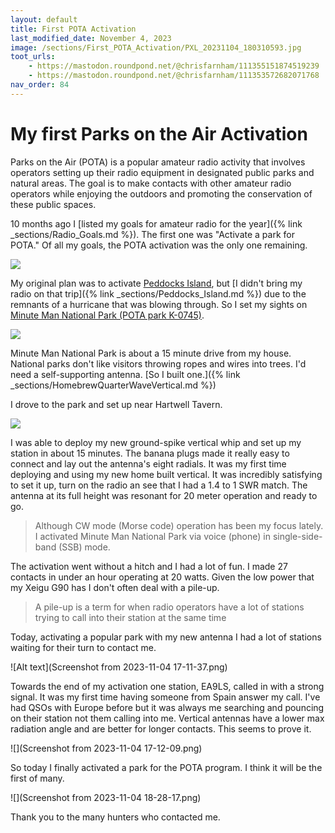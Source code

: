 ```yaml
---
layout: default
title: First POTA Activation
last_modified_date: November 4, 2023
image: /sections/First_POTA_Activation/PXL_20231104_180310593.jpg
toot_urls: 
    - https://mastodon.roundpond.net/@chrisfarnham/111355151874519239
    - https://mastodon.roundpond.net/@chrisfarnham/111353572682071768
nav_order: 84
---
```


# My first Parks on the Air Activation

Parks on the Air (POTA) is a popular amateur radio activity that involves operators setting up their radio equipment in designated public parks and natural areas. The goal is to make contacts with other amateur radio operators while enjoying the outdoors and promoting the conservation of these public spaces.

10 months ago I [listed my goals for amateur radio for the year]({% link _sections/Radio_Goals.md %}). The
first one was "Activate a park for POTA." Of all my goals, the POTA activation was the only one remaining.

![](PXL_20231104_180310593.jpg)

My original plan was to activate [Peddocks Island](https://pota.app/#/park/K-2421), but 
[I didn't bring my radio on that trip]({% link _sections/Peddocks_Island.md %}) due to the remnants of a 
hurricane that was blowing through. So I set my sights on 
[Minute Man National Park (POTA park K-0745)](https://pota.app/#/park/K-0745). 

![](PXL_20231104_180359984.jpg)

Minute Man National Park is about a 15 minute drive from my house. 
National parks don't like visitors throwing ropes and wires into trees.
I'd need a self-supporting antenna. 
[So I built one.]({% link _sections/HomebrewQuarterWaveVertical.md %})

I drove to the park and set up near Hartwell Tavern.

![](PXL_20231104_170321151.jpg)

I was able to deploy my new ground-spike vertical whip and set up my station in about 15 minutes. The banana plugs made
it really easy to connect and lay out the antenna's eight radials. It was my 
first time deploying and using my new home built vertical. It was 
incredibly satisfying to set it up, turn on the radio an see that I had a 1.4 to 1 SWR match. The antenna at its full
height was resonant for 20 meter operation and ready to go.

> Although CW mode (Morse code) operation has been my focus lately. 
> I activated Minute Man National Park via voice (phone) in single-side-band (SSB) mode.

The activation went without a hitch and I had a lot of fun. I made 27 contacts in under an hour operating at 20 watts. 
Given the low power that my Xeigu G90 has I don't often deal with a pile-up.

> A pile-up is a term for when radio operators have a lot of stations trying to call into their station at the same time

Today, activating a popular park with my new antenna I had a lot of stations waiting for their turn to contact me.

![Alt text](Screenshot from 2023-11-04 17-11-37.png)


Towards the end of my activation one station, EA9LS, called in with a strong signal. It was my first time having someone
from Spain answer my call. I've had QSOs with Europe before but it was always me searching and pouncing on their station
not them calling into me. Vertical antennas have a lower max radiation angle and are better for longer contacts. This
seems to prove it.

![](Screenshot from 2023-11-04 17-12-09.png)

So today I finally activated a park for the POTA program. I think it will be the first of many.

![](Screenshot from 2023-11-04 18-28-17.png)

Thank you to the many hunters who contacted me.




